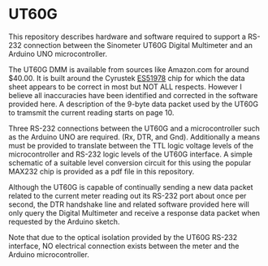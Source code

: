 # UT60G

This repository describes hardware and software required to support a RS-232 connection between the Sinometer UT60G Digital Multimeter and an Arduino UNO microcontroller. 

The UT60G DMM is available from sources like Amazon.com for around $40.00. It is built around the Cyrustek <a href="http://www.cyrustek.com.tw/spec/ES51978.pdf">ES51978</a> chip for which the data sheet appears to be correct in most but NOT ALL respects. However I believe all inaccuracies have been identified and corrected in the software provided here. A description of the 9-byte data packet used by the UT60G to tramsmit the current reading starts on page 10. 

Three RS-232 connections between the UT60G and a microcontroller such as the Arduino UNO are required. (Rx, DTR, and Gnd). Additionally a means must be provided to translate between the TTL logic voltage levels of the microcontroller and RS-232 logic levels of the UT60G interface. A simple schematic of a suitable level conversion circuit for this using the popular MAX232 chip is provided as a pdf file in this repository.

Although the UT60G is capable of continually sending a new data packet related to the current meter reading out its RS-232 port about once per second, the DTR handshake line and related software provided here will only query the Digital Multimeter and receive a response data packet when requested by the Arduino sketch. 

Note that due to the optical isolation provided by the UT60G RS-232 interface, NO electrical connection exists between the meter and the Arduino microcontroller.



